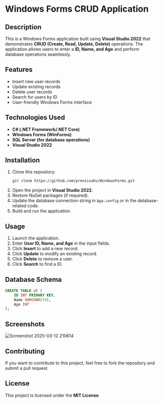# Windows Forms CRUD Application

## Description
This is a Windows Forms application built using **Visual Studio 2022** that demonstrates **CRUD (Create, Read, Update, Delete)** operations. The application allows users to enter a **ID, Name, and Age** and perform database operations seamlessly.

## Features
- Insert new user records
- Update existing records
- Delete user records
- Search for users by ID
- User-friendly Windows Forms interface

## Technologies Used
- **C# (.NET Framework/.NET Core)**
- **Windows Forms (WinForms)**
- **SQL Server (for database operations)**
- **Visual Studio 2022**

## Installation

1. Clone this repository:
   ```bash
   git clone https://github.com/prensisahu/WindowsForms.git
   ```
2. Open the project in **Visual Studio 2022**.
3. Restore NuGet packages (if required).
4. Update the database connection string in `App.config` or in the database-related code.
5. Build and run the application.

## Usage
1. Launch the application.
2. Enter **User ID, Name, and Age** in the input fields.
3. Click **Insert** to add a new record.
4. Click **Update** to modify an existing record.
5. Click **Delete** to remove a user.
6. Click **Search** to find a ID.

## Database Schema
```sql
CREATE TABLE ut (
    ID INT PRIMARY KEY,
    Name VARCHAR(50),
    Age INT
);
```

## Screenshots
![Screenshot 2025-03-12 210614](https://github.com/user-attachments/assets/f777625d-6848-47a7-85f1-7809b4b7132b)



## Contributing
If you want to contribute to this project, feel free to fork the repository and submit a pull request.

## License
This project is licensed under the **MIT License**.
